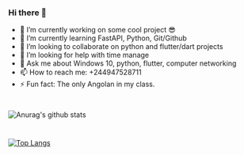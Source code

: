 ### Hi there 👋

- 🔭 I’m currently working on some cool project 😎
- 🌱 I’m currently learning FastAPI, Python, Git/Github
- 👯 I’m looking to collaborate on python and flutter/dart projects
- 🤔 I’m looking for help with time manage
- 💬 Ask me about Windows 10, python, flutter, computer networking
- 📫 How to reach me: +244947528711
- ⚡ Fun fact: The only Angolan in my class.

#

![Anurag's github stats](https://github-readme-stats.vercel.app/api?username=antonio-pedro99)
#
[![Top Langs](https://github-readme-stats.vercel.app/api/top-langs/?username=antonio-pedro99)](https://github.com/antonio-pedro/github-readme-stats)
